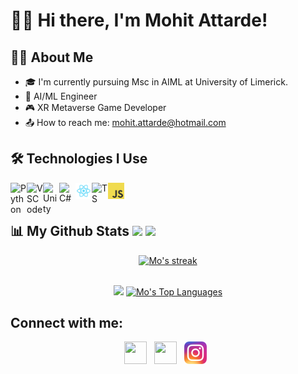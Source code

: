 # 🧑‍💻 Hi there, I'm Mohit Attarde! 

## 👨‍🎨 About Me 
- 🎓 I'm currently pursuing Msc in AIML at University of Limerick.
- 🔬 AI/ML Engineer
- 🎮 XR Metaverse Game Developer
- 📤 How to reach me: [mohit.attarde@hotmail.com](mailto:mohit.attarde@hotmail.com)

## 🛠️ Technologies I Use 

<img align="left" alt="Python" width="26px" src="https://github.com/yurijserrano/Github-Profile-Readme-Logos/blob/master/programming%20languages/python.svg" />
<img align="left" alt="VSCode" width="26px" src="https://github.com/yurijserrano/Github-Profile-Readme-Logos/blob/master/text%20editors/vscode.svg" />
<img align="left" alt="Unity" width="26px" src="https://github.com/yurijserrano/Github-Profile-Readme-Logos/blob/master/tools/unity.png" />
<img align="left" alt="C#" width="26px" src="https://github.com/yurijserrano/Github-Profile-Readme-Logos/blob/master/programming%20languages/c%23.svg" />
<img align="left" alt="React" width="26px" src="https://raw.githubusercontent.com/github/explore/main/topics/react/react.png" />
<img align="left" alt="TS" width="26px" src="https://github.com/yurijserrano/Github-Profile-Readme-Logos/blob/master/programming%20languages/typescript.svg" />
<img align="left" alt="JavaScript" width="26px" src="https://raw.githubusercontent.com/github/explore/main/topics/javascript/javascript.png" />

<br />
<br />

## 📊 My Github Stats <a href='https://github.com/attardemohit?tab=followers'><img src='https://img.shields.io/github/followers/attardemohit?label=Followers&style=social'></a> <a href='https://github.com/attardemohit'><img src='https://komarev.com/ghpvc/?username=attardemohit'></a>
<p align="center">
    <a href="https://github.com/anuraghazra/github-readme-stats">
        <img title="🔥 Get streak stats for your profile at git.io/streak-stats" alt="Mo's streak" src="https://streak-stats.demolab.com/?user=attardemohit&theme=merko&hide_border=true&bg_color=30363D"/>
    </a>
</p>
<p align="center">
  <br/>
  <a href='https://github.com/anuraghazra/github-readme-stats'><img src='https://github-readme-stats.vercel.app/api?username=attardemohit&count_private=true&layout=compact&theme=merko&show_icons=true&hide_border=true&bg_color=0D1117'></a>
  <a href="https://github.com/anuraghazra/github-readme-stats"><img alt="Mo's Top Languages" src="https://github-readme-stats.vercel.app/api/top-langs/?username=attardemohit&langs_count=8&count_private=true&layout=compact&theme=merko&hide_border=true&bg_color=0D1117&show_icons=true" /></a>
<!--   <p><u><b>Note:</b></u> These stats represent my work on my public Github profile and are not indicative of my full experience or skill level.</p> -->
</p>



## Connect with me:

<p align='center'>
  <a href='https://linkedin.com/in/attardemohit'><img src='https://www.iconfinder.com/icons/5296501/download/svg/128' style='height:36px;width:36px;'/></a>&nbsp;&nbsp;
  <a href='https://twitter.com/attardemohit'><img src='https://www.iconfinder.com/icons/5296514/download/svg/128' style='height:36px;width:36px;' /></a>&nbsp;&nbsp;
  <a href='https://www.instagram.com/mohit.attarde/'><img src='https://raw.githubusercontent.com/github/explore/main/topics/instagram/instagram.png' style='height:36px;width:36px;' /></a>&nbsp;&nbsp;
</p>


